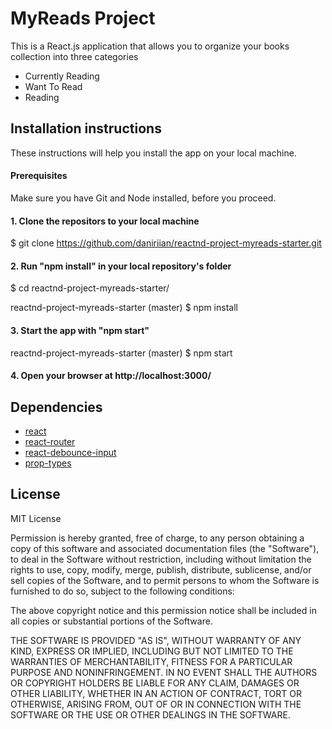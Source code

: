 # MyReads Project

This is a React.js application that allows you to organize your books collection into three categories
* Currently Reading
* Want To Read
* Reading

## Installation instructions

These instructions will help you install the app on your local machine.

#### Prerequisites

Make sure you have Git and Node installed, before you proceed.

#### 1. Clone the repositors to your local machine


$ git clone https://github.com/daniriian/reactnd-project-myreads-starter.git

#### 2. Run "npm install" in your local repository's folder

$ cd reactnd-project-myreads-starter/

reactnd-project-myreads-starter (master)
$ npm install

#### 3. Start the app with "npm start"

reactnd-project-myreads-starter (master)
$ npm start


#### 4. Open your browser at http://localhost:3000/

## Dependencies

+ [react](https://github.com/facebook/react)
+ [react-router](https://github.com/ReactTraining/react-router)
+ [react-debounce-input](https://github.com/nkbt/react-debounce-input)
+ [prop-types](https://github.com/facebook/prop-types)

## License

MIT License

Permission is hereby granted, free of charge, to any person obtaining a copy
of this software and associated documentation files (the "Software"), to deal
in the Software without restriction, including without limitation the rights
to use, copy, modify, merge, publish, distribute, sublicense, and/or sell
copies of the Software, and to permit persons to whom the Software is
furnished to do so, subject to the following conditions:

The above copyright notice and this permission notice shall be included in all
copies or substantial portions of the Software.

THE SOFTWARE IS PROVIDED "AS IS", WITHOUT WARRANTY OF ANY KIND, EXPRESS OR
IMPLIED, INCLUDING BUT NOT LIMITED TO THE WARRANTIES OF MERCHANTABILITY,
FITNESS FOR A PARTICULAR PURPOSE AND NONINFRINGEMENT. IN NO EVENT SHALL THE
AUTHORS OR COPYRIGHT HOLDERS BE LIABLE FOR ANY CLAIM, DAMAGES OR OTHER
LIABILITY, WHETHER IN AN ACTION OF CONTRACT, TORT OR OTHERWISE, ARISING FROM,
OUT OF OR IN CONNECTION WITH THE SOFTWARE OR THE USE OR OTHER DEALINGS IN THE
SOFTWARE.